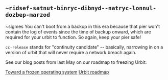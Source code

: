 ## `~ridsef-satnut-binryc-dibnyd--natryc-lonnul-dozbep-marzod`
~sigmes You can't boot from a backup in this era because that pier won't contain the log of events since the time of backup onward, which are required for your urbit to function. So again, keep your pier safe!

`cc-release` stands for "continuity candidate" -- basically, narrowing in on a version of urbit that will never require a network breach again.

See our blog posts from last May on our roadmap to freezing Urbit:

[Toward a frozen operating system](https://urbit.org/blog/2017.5-frozen/)
[Urbit roadmap](https://urbit.org/blog/2017.5-plans/)